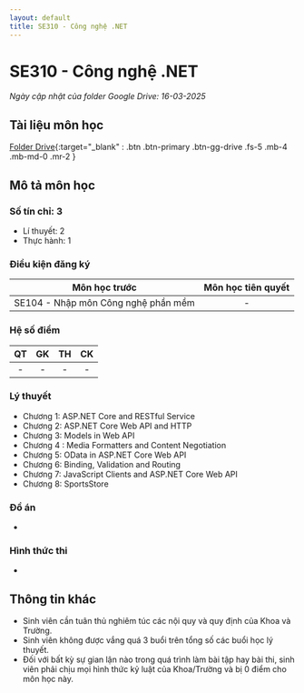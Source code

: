 ```yaml
---
layout: default
title: SE310 - Công nghệ .NET
---
```


# SE310 - Công nghệ .NET

*Ngày cập nhật của folder Google Drive: 16-03-2025*
## Tài liệu môn học

[Folder Drive](https://drive.google.com/drive/folders/1wt3x7ju8letiOMoaqQsPnAO_8epeedyp){:target="_blank" : .btn .btn-primary .btn-gg-drive .fs-5 .mb-4 .mb-md-0 .mr-2 }

## Mô tả môn học

### Số tín chỉ: 3
- Lí thuyết: 2
- Thực hành: 1
### Điều kiện đăng ký

| Môn học trước| Môn học tiên quyết  |
|------|-----|
| <center>SE104 - Nhập môn Công nghệ phần mềm</center>| <center>-</center>|

### Hệ số điểm

| QT   | GK  | TH  | CK  |
|------|-----|-----|-----|
| <center>-</center>| <center>-</center>| <center>-</center> | <center>-</center> |

### Lý thuyết

- Chương 1: ASP.NET Core and RESTful Service
- Chương 2: ASP.NET Core Web API and HTTP
- Chương 3: Models in Web API
- Chương 4 : Media Formatters and Content Negotiation
- Chương 5: OData in ASP.NET Core Web API
- Chương 6: Binding, Validation and Routing
- Chương 7: JavaScript Clients and ASP.NET Core Web API
- Chương 8: SportsStore

### Đồ án
-
### Hình thức thi
-
## Thông tin khác

- Sinh viên cần tuân thủ nghiêm túc các nội quy và quy định của Khoa và Trường.
- Sinh viên không được vắng quá 3 buổi trên tổng số các buổi học lý thuyết.
- Đối với bất kỳ sự gian lận nào trong quá trình làm bài tập hay bài thi, sinh viên phải
chịu mọi hình thức kỷ luật của Khoa/Trường và bị 0 điểm cho môn học này.